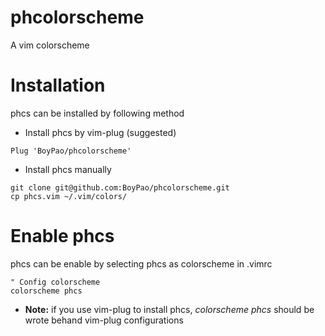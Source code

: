 # phcolorscheme
A vim colorscheme

# Installation
phcs can be installed by following method
- Install phcs by vim-plug (suggested)
```
Plug 'BoyPao/phcolorscheme'

```
- Install phcs manually
```
git clone git@github.com:BoyPao/phcolorscheme.git
cp phcs.vim ~/.vim/colors/
```


# Enable phcs
phcs can be enable by selecting phcs as colorscheme in .vimrc
```
" Config colorscheme
colorscheme phcs
```
- **Note:** if you use vim-plug to install phcs, *colorscheme phcs* should be wrote behand vim-plug configurations
